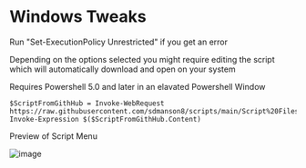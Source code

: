 # Windows Tweaks

Run "Set-ExecutionPolicy Unrestricted" if you get an error

Depending on the options selected you might require editing the script which will automatically download and open on your system

Requires Powershell 5.0 and later in an elavated Powershell Window
        
    $ScriptFromGithHub = Invoke-WebRequest https://raw.githubusercontent.com/sdmanson8/scripts/main/Script%20Files/Script.ps1
    Invoke-Expression $($ScriptFromGithHub.Content)


Preview of Script Menu

![image](https://user-images.githubusercontent.com/90516190/133616494-4aebb632-bf58-4e71-b72c-2c1c7d38208d.png)


